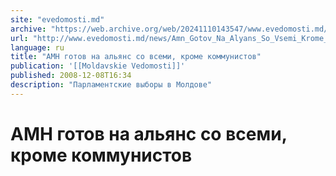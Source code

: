 ```yaml
---
site: "evedomosti.md"
archive: "https://web.archive.org/web/20241110143547/www.evedomosti.md/news/Amn_Gotov_Na_Alyans_So_Vsemi_Krome_Kommunistov"
url: "http://www.evedomosti.md/news/Amn_Gotov_Na_Alyans_So_Vsemi_Krome_Kommunistov"
language: ru
title: "АМН готов на альянс со всеми, кроме коммунистов"
publication: '[[Moldavskie Vedomosti]]'
published: 2008-12-08T16:34
description: "Парламентские выборы в Молдове"
---
```


# АМН готов на альянс со всеми, кроме коммунистов

